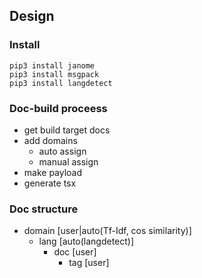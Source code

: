 ## Design
### Install
```
pip3 install janome
pip3 install msgpack
pip3 install langdetect
```

### Doc-build proceess
- get build target docs
- add domains
    - auto assign
    - manual assign
- make payload
- generate tsx

### Doc structure
- domain [user|auto(Tf-Idf, cos similarity)]
    - lang [auto(langdetect)]
        - doc [user]
            - tag [user]